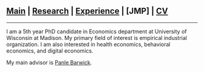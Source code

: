 
## [Main](https://tx58.github.io/) | [Research](/research.html) | [Experience](/experience.html) | [JMP] | [CV](/cv/tianli_cv.pdf)

* * *

I am a 5th year PhD candidate in Economics department at University of Wisconsin at Madison. My primary field of interest is empirical industrial organization. I am also interested in health economics, behavioral economics, and digital economics.

[comment]: <> (I will be on the job market in the 2023-24 and am available for interviews, including at the ASSA 2023 Annual Meeting on January 6-8, 2023.)

My main advisor is [Panle Barwick](https://www.pbarwick.org/).
